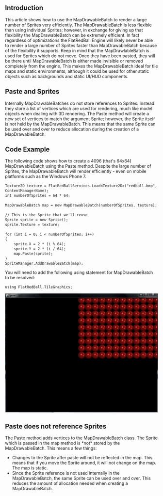 ## Introduction

This article shows how to use the MapDrawableBatch to render a large number of Sprites very efficiently. The MapDrawableBatch is less flexible than using individual Sprites; however, in exchange for giving up that flexibility the MapDrawableBatch can be extremely efficient. In fact regardless of optimizations the FlatRedBall Engine will likely never be able to render a large number of Sprites faster than MapDrawableBatch because of the flexibility it supports. Keep in mind that the MapDrawlableBatch is used for Sprites which do not move. Once they have been pasted, they will be there until MapDrawableBatch is either made invisible or removed completely from the engine. This makes the MapDrawableBatch ideal for tile maps and static environments; although it could be used for other static objects such as backgrounds and static UI/HUD components.

## Paste and Sprites

Internally MapDrawableBatches do not store references to Sprites. Instead they store a list of vertices which are used for rendering, much like model objects when dealing with 3D rendering. The Paste method will create a new set of vertices to match the argument Sprite; however, the Sprite itself is not held by the MapDrawableBatch. This means that the same Sprite can be used over and over to reduce allocation during the creation of a MapDrawableBatch.

## Code Example

The following code shows how to create a 4096 (that's 64x64) MapDrawableBatch using the Paste method. Despite the large number of Sprites, the MapDrawableBatch will render efficiently - even on mobile platforms such as the Windows Phone 7.

    Texture2D texture = FlatRedBallServices.Load<Texture2D>("redball.bmp", ContentManagerName);
    int numberOfSprites = 64 * 64;

    MapDrawableBatch map = new MapDrawableBatch(numberOfSprites, texture);

    // This is the Sprite that we'll reuse
    Sprite sprite = new Sprite();
    sprite.Texture = texture;

    for (int i = 0; i < numberOfSprites; i++)
    {
        sprite.X = 2 * (i % 64);
        sprite.Y = 2 * (i / 64);
        map.Paste(sprite);
    }
    SpriteManager.AddDrawableBatch(map);

You will need to add the following using statement for MapDrawableBatch to be resolved:

    using FlatRedBall.TileGraphics;

![MapDrawableBatch1.PNG](/media/migrated_media-MapDrawableBatch1.PNG)

## Paste does not reference Sprites

The Paste method adds vertices to the MapDrawableBatch class. The Sprite which is passed in the map method is \*not\* stored by the MapDrawableBatch. This means a few things:

-   Changes to the Sprite after paste will not be reflected in the map. This means that if you move the Sprite around, it will not change on the map. The map is static.
-   Since the Sprite reference is not used internally in the MapDrawableBatch, the same Sprite can be used over and over. This reduces the amount of allocation needed when creating a MapDrawableBatch.
